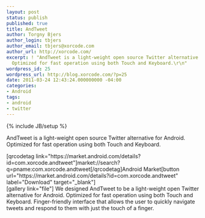 ```yaml
---
layout: post
status: publish
published: true
title: AndTweet
author: Torgny Bjers
author_login: tbjers
author_email: tbjers@xorcode.com
author_url: http://xorcode.com/
excerpt: ! "AndTweet is a light-weight open source Twitter alternative for Android.
  Optimized for fast operation using both Touch and Keyboard.\r\n"
wordpress_id: 25
wordpress_url: http://blog.xorcode.com/?p=25
date: 2011-03-24 12:43:24.000000000 -04:00
categories:
- Android
tags:
- android
- twitter
---
```


{% include JB/setup %}

AndTweet is a light-weight open source Twitter alternative for Android. Optimized for fast operation using both Touch and Keyboard.
<a id="more"></a><a id="more-25"></a>
<div class="qrcode">[qrcodetag link="https://market.android.com/details?id=com.xorcode.andtweet"]market://search?q=pname:com.xorcode.andtweet[/qrcodetag]<span>Android Market</span><span>[button url="https://market.android.com/details?id=com.xorcode.andtweet" label="Download" target="_blank"]</span></div>
[gallery link="file"]
We designed AndTweet to be a light-weight open Twitter alternative for Android. Optimized for fast operation using both Touch and Keyboard. Finger-friendly interface that allows the user to quickly navigate tweets and respond to them with just the touch of a finger.
